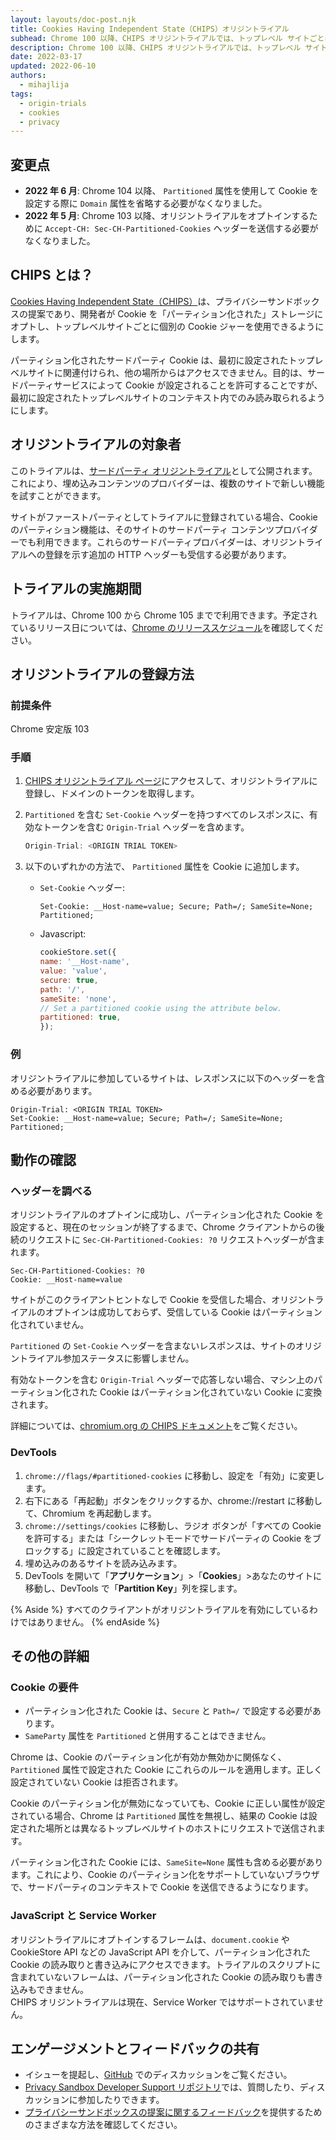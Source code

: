 ```yaml
---
layout: layouts/doc-post.njk
title: Cookies Having Independent State（CHIPS）オリジントライアル
subhead: Chrome 100 以降、CHIPS オリジントライアルでは、トップレベル サイトごとに個別の Cookie ジャーを使用して、「パーティション化された」ストレージに Cookie をオプトインできます。
description: Chrome 100 以降、CHIPS オリジントライアルでは、トップレベル サイトごとに個別の Cookie ジャーを使用して、「パーティション化された」ストレージに Cookie をオプトインできます。パーティション化された Cookie はサードパーティのサービスによって設定できますが、最初に設定されたトップレベルサイトのコンテキスト内でのみ読み取られます。
date: 2022-03-17
updated: 2022-06-10
authors:
  - mihajlija
tags:
  - origin-trials
  - cookies
  - privacy
---
```


## 変更点

- **2022 年 6 月**: Chrome 104 以降、 `Partitioned` 属性を使用して Cookie を設定する際に `Domain` 属性を省略する必要がなくなりました。
- **2022 年 5 月**: Chrome 103 以降、オリジントライアルをオプトインするために `Accept-CH: Sec-CH-Partitioned-Cookies` ヘッダーを送信する必要がなくなりました。

## CHIPS とは？

[Cookies Having Independent State（CHIPS）](/docs/privacy-sandbox/chips/)は、プライバシーサンドボックスの提案であり、開発者が Cookie を「パーティション化された」ストレージにオプトし、トップレベルサイトごとに個別の Cookie ジャーを使用できるようにします。

パーティション化されたサードパーティ Cookie は、最初に設定されたトップレベルサイトに関連付けられ、他の場所からはアクセスできません。目的は、サードパーティサービスによって Cookie が設定されることを許可することですが、最初に設定されたトップレベルサイトのコンテキスト内でのみ読み取られるようにします。

## オリジントライアルの対象者

このトライアルは、[サードパーティ オリジントライアル](/blog/third-party-origin-trials/)として公開されます。これにより、埋め込みコンテンツのプロバイダーは、複数のサイトで新しい機能を試すことができます。

サイトがファーストパーティとしてトライアルに登録されている場合、Cookie のパーティション機能は、そのサイトのサードパーティ コンテンツプロバイダーでも利用できます。これらのサードパーティプロバイダーは、オリジントライアルへの登録を示す追加の HTTP ヘッダーも受信する必要があります。

## トライアルの実施期間

トライアルは、Chrome 100 から Chrome 105 までで利用できます。予定されているリリース日については、[Chrome のリリーススケジュール](https://chromiumdash.appspot.com/schedule)を確認してください。

## オリジントライアルの登録方法

### 前提条件

Chrome 安定版 103

### 手順

1. [CHIPS オリジントライアル ページ](/origintrials/#/view_trial/1239615797433729025)にアクセスして、オリジントライアルに登録し、ドメインのトークンを取得します。

2. `Partitioned` を含む `Set-Cookie` ヘッダーを持つすべてのレスポンスに、有効なトークンを含む `Origin-Trial` ヘッダーを含めます。

    ```js
    Origin-Trial: <ORIGIN TRIAL TOKEN>
    ```

3. 以下のいずれかの方法で、 `Partitioned` 属性を Cookie に追加します。

    - `Set-Cookie` ヘッダー:

        ```text
        Set-Cookie: __Host-name=value; Secure; Path=/; SameSite=None; Partitioned;
        ```

    - Javascript:

        ```js
        cookieStore.set({
        name: '__Host-name',
        value: 'value',
        secure: true,
        path: '/',
        sameSite: 'none',
        // Set a partitioned cookie using the attribute below.
        partitioned: true,
        });
        ```

### 例

オリジントライアルに参加しているサイトは、レスポンスに以下のヘッダーを含める必要があります。

```text
Origin-Trial: <ORIGIN TRIAL TOKEN>
Set-Cookie: __Host-name=value; Secure; Path=/; SameSite=None; Partitioned;
```

## 動作の確認

### ヘッダーを調べる

オリジントライアルのオプトインに成功し、パーティション化された Cookie を設定すると、現在のセッションが終了するまで、Chrome クライアントからの後続のリクエストに `Sec-CH-Partitioned-Cookies: ?0` リクエストヘッダーが含まれます。

```text
Sec-CH-Partitioned-Cookies: ?0
Cookie: __Host-name=value
```

サイトがこのクライアントヒントなしで Cookie を受信した場合、オリジントライアルのオプトインは成功しておらず、受信している Cookie はパーティション化されていません。

`Partitioned` の `Set-Cookie` ヘッダーを含まないレスポンスは、サイトのオリジントライアル参加ステータスに影響しません。

有効なトークンを含む `Origin-Trial` ヘッダーで応答しない場合、マシン上のパーティション化された Cookie はパーティション化されていない Cookie に変換されます。

詳細については、[chromium.org の CHIPS ドキュメント](https://www.chromium.org/updates/chips/)をご覧ください。

### DevTools

1. `chrome://flags/#partitioned-cookies` に移動し、設定を「有効」に変更します。
2. 右下にある「再起動」ボタンをクリックするか、chrome://restart に移動して、Chromium を再起動します。
3. `chrome://settings/cookies` に移動し、ラジオ ボタンが「すべての Cookie を許可する」または「シークレットモードでサードパーティの Cookie をブロックする」に設定されていることを確認します。
4. 埋め込みのあるサイトを読み込みます。
5. DevTools を開いて「**アプリケーション**」&gt;「**Cookies**」&gt;あなたのサイトに移動し、DevTools で「**Partition Key**」列を探します。

{% Aside %} すべてのクライアントがオリジントライアルを有効にしているわけではありません。 {% endAside %}

## その他の詳細

### Cookie の要件

- パーティション化された Cookie は、`Secure` と `Path=/` で設定する必要があります。
- `SameParty` 属性を `Partitioned` と併用することはできません。

Chrome は、Cookie のパーティション化が有効か無効かに関係なく、`Partitioned` 属性で設定された Cookie にこれらのルールを適用します。正しく設定されていない Cookie は拒否されます。

Cookie のパーティション化が無効になっていても、Cookie に正しい属性が設定されている場合、Chrome は `Partitioned` 属性を無視し、結果の Cookie は設定された場所とは異なるトップレベルサイトのホストにリクエストで送信されます。

パーティション化された Cookie には、`SameSite=None` 属性も含める必要があります。これにより、Cookie のパーティション化をサポートしていないブラウザで、サードパーティのコンテキストで Cookie を送信できるようになります。

### JavaScript と Service Worker

オリジントライアルにオプトインするフレームは、`document.cookie` や CookieStore API などの JavaScript API を介して、パーティション化された Cookie の読み取りと書き込みにアクセスできます。トライアルのスクリプトに含まれていないフレームは、パーティション化された Cookie の読み取りも書き込みもできません。<br>CHIPS オリジントライアルは現在、Service Worker ではサポートされていません。

## エンゲージメントとフィードバックの共有

- イシューを提起し、[GitHub](https://github.com/WICG/CHIPS/issues) でのディスカッションをご覧ください。
- [Privacy Sandbox Developer Support リポジトリ](https://github.com/GoogleChromeLabs/privacy-sandbox-dev-support)では、質問したり、ディスカッションに参加したりできます。
- [プライバシーサンドボックスの提案に関するフィードバック](/docs/privacy-sandbox/feedback/)を提供するためのさまざまな方法を確認してください。
